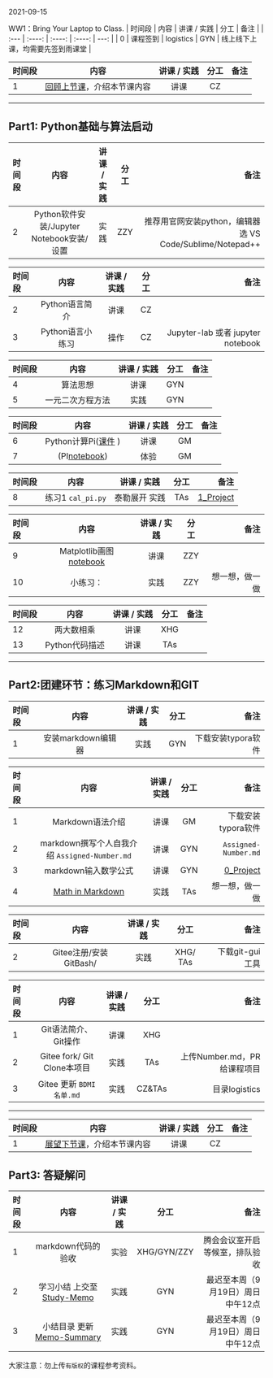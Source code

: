 2021-09-15

WW1：Bring Your Laptop to Class. 
| 时间段  |  内容    | 讲课 / 实践    |  分工  |   备注       |
| :---    |  :----:   |   :----:    |    :----:   |       ---:   |
|   0     |  课程签到  | logistics |     GYN   |   线上线下上课，均需要先签到雨课堂     |

|时间段  |  内容    | 讲课 / 实践    |  分工  |备注       |
| :---   |  :----:  |   :----:    |    :----:    |       ---: |
|   1    | [回顾上节课](../WW0/WW0-Plan.md)，介绍本节课内容  |  讲课    |     CZ     |         |
--- 
## Part1: Python基础与算法启动

|时间段   |  内容    | 讲课 / 实践     |  分工  | 备注       |
| :---   |   :----:    |   :----:    |    :----:    |       ---: |
|   2    | Python软件安装/Jupyter Notebook安装/设置     |  实践    |   ZZY    |   推荐用官网安装python，编辑器选 VS Code/Sublime/Notepad++     |

|时间段   |  内容    | 讲课 / 实践     |  分工  | 备注       |
| :---   |   :----:    |   :----:    |    :----:    |       ---: |
|   2    | Python语言简介     |  讲课    |    CZ    |          |
|   3    | Python语言小练习   |  操作    |    CZ    |  Jupyter-lab 或者 jupyter notebook  |


|时间段   |  内容    | 讲课 / 实践     |  分工  | 备注       |
| :---   |   :----:    |   :----:    |    :----:    |       ---: |
|   4    | 算法思想  |  讲课    |     GYN     |         |
|   5    | 一元二次方程方法  |   实践    |     GYN     |         |


|时间段  |  内容    | 讲课 / 实践     |  分工  | 备注       |
| :---   |   :----:    |   :----:    |    :----:    |       ---: |
|   6    | Python计算Pi([课件](../WW1/lectures/%E5%9C%86%E5%91%A8%E7%8E%87%E8%AE%A1%E7%AE%97.pdf) )      |  讲课    |     GM     |         |
|   7    | (PI[notebook](../../../Computing/Python3/PI_Python/calculate_pi.ipynb))     |  体验    |     GM     |         |


|时间段  |  内容    | 讲课 / 实践     |  分工  | 备注       |
| :---  |   :----:    |   :----:    |    :----:    |       ---: |
|   8   | 练习1  ``cal_pi.py``    |  泰勒展开 实践    |     TAs     |    [1_Project](../../../Course-Projects/1_Project)     |


|时间段  |  内容    | 讲课 / 实践     |  分工  |备注       |
| :---  |   :----:    |   :----:    |    :----:    |       ---: |
|   9   |  Matplotlib画图[notebook](../../../Computing/Python3/matplotlib_python/plot.ipynb)   |  讲课    |     ZZY     |           |
|   10  |  小练习：  |   实践   |     ZZY     |    想一想，做一做      |


|时间段  |  内容    | 讲课 / 实践     |  分工  | 备注       |
| :---  |   :----:    |   :----:    |    :----:    |       ---: |
|   12  | 两大数相乘   |  讲课    |     XHG|         |
|   13  | Python代码描述   |  讲课    |     TAs     |         |

***
## Part2:团建环节：练习Markdown和GIT 

|时间段  |  内容    | 讲课 / 实践     |  分工  | 备注       |
| :---  |   :----:    |   :----:    |    :----:    |       ---: |
|   1   | 安装markdown编辑器  |  实践    |   GYN     | 下载安装typora软件    |

|时间段 |  内容    | 讲课 / 实践     |  分工  | 备注       |
| :--- |   :----:    |   :----:    |    :----:    |       ---: |
|   1  | Markdown语法介绍    |  讲课    |   GM     | 下载安装typora软件 |
|   2  | markdown撰写个人自我介绍 ``Assigned-Number.md``  |  讲课    |     GYN     |   ``Assigned-Number.md``      |
|   3  | markdown输入数学公式  |  讲课    |     GYN     |   [0_Project](../../Course-Projects/0_Project)      |
|   4  | [Math in Markdown](math-md.md) |   实践   |   TAs   |    想一想，做一做    |


|时间段  |  内容    | 讲课 / 实践     |  分工  | 备注       |
| :---   |   :----:    |   :----:    |    :----:    |       ---: |
|   2    | Gitee注册/安装GitBash/   |  实践    |    XHG/  TAs     |   下载git-gui工具     |


|时间段  |  内容    | 讲课 / 实践     |  分工  | 备注       |
| :---  |   :----:    |   :----:    |    :----:    |       ---: |
|   1   | Git语法简介、Git操作     |  讲课    |    XHG|  |
|   2   | Gitee fork/ Git Clone本项目    |  实践    |    TAs     |  上传Number.md，PR给课程项目      |
|   3   | Gitee 更新 ``BDMI名单.md``     |  实践    |    CZ&TAs     |  目录logistics   |


---

|时间段  |  内容    | 讲课 / 实践     |  分工  |   备注       |
| :---  |   :----:    |   :----:    |    :----:    |       ---:   |
|   1   | [展望下节课](../WW2/WW2-Plan.md)，介绍本节课内容     |  讲课    |     CZ     |         |

## Part3: 答疑解问
|时间段   |  内容    | 讲课 / 实践     |  分工  | 备注       |
| :---   |   :----:    |   :----:    |    :----:    |     ---: |
|   1    | markdown代码的验收     |  实验   |     XHG/GYN/ZZY     |    腾会会议室开启等候室，排队验收     |
|   2    | 学习小结 上交至[Study-Memo](../../Memos/Study-Memo)    |  实践    |     GYN     |   最迟至本周（9月19日）周日中午12点   |
|   3    | 小结目录 更新 [Memo-Summary](../../Memos/Memo-Summary)  |  实践    |     GYN     |   最迟至本周（9月19日）周日中午12点   |



大家注意：勿上传``有版权``的课程参考资料。
